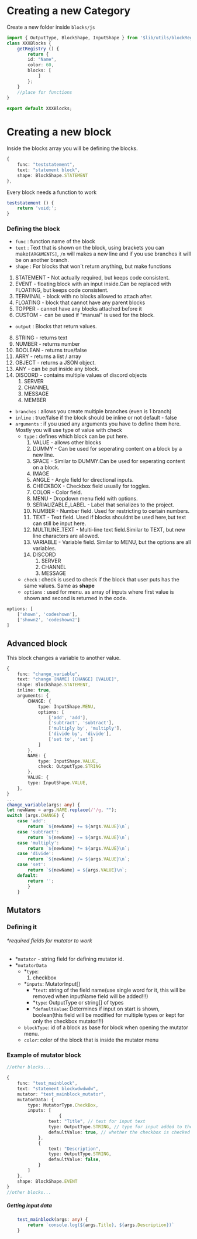 # Creating a new Category
Create a new folder inside `blocks/js`
```ts
import { OutputType, BlockShape, InputShape } from '$lib/utils/blockRegistryTool';
class XXXBlocks {
	getRegistry () {
		return {
		id: "Name",
		color: 60,
		blocks: [
			]
		};
	}
	//place for functions
}
  
export default XXXBlocks;
```

# Creating a new block
Inside the blocks array you will be defining the blocks.
```ts
{
	func: "teststatement",
	text: "statement block",
	shape: BlockShape.STATEMENT
},
```
Every block  needs a function to work
```ts
teststatement () {
	return 'void;';
}
```

### Defining the block
- `func` : function name of the block
- `text` : Text that is shown on the block, using brackets you can make`[ARGUMENTS]`, `/n` will makes a new line and if you use branches it will be on another branch.
- `shape` : For blocks that won´t return anything, but make functions
1. STATEMENT - Not actually required, but keeps code consistent.
2. EVENT - floating block with an input inside.Can be replaced with FLOATING, but keeps code consistent.
3. TERMINAL - block with no blocks allowed to attach after.
4. FLOATING - block that cannot have any parent blocks
5. TOPPER - cannot have any blocks attached before it
6. CUSTOM -  can be used if "manual" is used for the block.

- `output` : Blocks that return values. 
8. STRING - returns text
9. NUMBER - returns number
10. BOOLEAN - returns true/false
11. ARRY - returns a list / array
12. OBJECT - returns a JSON object.
13. ANY - can be put inside any block.
14. DISCORD - contains multiple values of discord objects
	1. SERVER
	2. CHANNEL
	3. MESSAGE
	4. MEMBER

- `branches` : allows you create multiple branches (even is 1 branch)
-  `inline` : true/false if the block should be inline or not default - false
- `arguments` : if you used any arguments you have to define them here. Mostly you will use type of value with check
	- `type` : defines which block can be put here. 
		1. VALUE - allows other blocks
		2. DUMMY - Can be used for seperating content on a block by a new line.
		3. SPACE - Similar to DUMMY.Can be used for seperating content on a block.
		4. IMAGE
		5. ANGLE - Angle field for directional inputs.
		6. CHECKBOX - Checkbox field usually for toggles.
		7. COLOR - Color field.
		8. MENU - Dropdown menu field with options.
		9. SERIALIZABLE_LABEL - Label that serializes to the project.
		10. NUMBER - Number field. Used for restricting to certain numbers.
		11. TEXT - Text field. Used if blocks shouldnt be used here,but text can still be input here.
		12. MULTILINE_TEXT - Multi-line text field.Similar to TEXT, but new line characters are allowed.
		13. VARIABLE - Variable field. Similar to MENU, but the options are all variables.
		14. DISCORD
			1. SERVER
			2. CHANNEL
			3. MESSAGE
	- `check` : check is used to check if the block that user puts has the same values. Same as **shape**
	- `options` : used for menu. as array of inputs where first value is shown and second is returned in the code. 

```ts
options: [
	['shown', 'codeshown'],
	['shown2', 'codeshown2']
]
```

## Advanced block
This block changes a variable to another value.
```ts
{
	func: "change_variable",
	text: "change [NAME] [CHANGE] [VALUE]",
	shape: BlockShape.STATEMENT,
	inline: true,
	arguments: {
		CHANGE: {
			type: InputShape.MENU,
			options: [
				['add', 'add'],
				['subtract', 'subtract'],
				['multiply by', 'multiply'],
				['divide by', 'divide'],
				['set to', 'set']
			]
		},
		NAME: {
			type: InputShape.VALUE,
			check: OutputType.STRING
		},
		VALUE: {
		type: InputShape.VALUE,
	},
}
...
change_variable(args: any) {
let newName = args.NAME.replace(/'/g, "");
switch (args.CHANGE) {
	case 'add':
		return `${newName} += ${args.VALUE}\n`;
	case 'subtract':
		return `${newName} -= ${args.VALUE}\n`;
	case 'multiply':
		return `${newName} *= ${args.VALUE}\n`;
	case 'divide':
		return `${newName} /= ${args.VALUE}\n`;
	case 'set':
		return `${newName} = ${args.VALUE}\n`;
	default:
		return '';
        }
    }
```

## Mutators
### Defining it

###### *required fields for mutator to work

- *`mutator` - string field for defining mutator id.
- *`mutatorData`
	- *`type`: 
  		1. checkbox
	- *`inputs`: MutatorInput[]
      -  *`text`: string of the field name(use single word for it, this will be removed when inputName field will be added!!!)
      -  *`type`: OutputType or string[] of types
      -  *`defaultValue`: Determines if input on start is shown, boolean(this field will be modified for multiple types or kept for only the checkbox mutator!!!)    
    - `blockType`: id of a block as base for block when opening the mutator menu.
    - `color`: color of the block that is inside the mutator menu

### Example of mutator block
```ts
//other blocks...

{
	func: "test_mainblock",
	text: "statement blockwdwdwdw",
	mutator: "test_mainblock_mutator",
	mutatorData: {
		type: MutatorType.CheckBox,
		inputs: [
            		{
				text: "Title", // text for input text
				type: OutputType.STRING, // type for input added to the main block
				defaultValue: true, // whether the checkbox is checked also will affect if input is showed on start
			},
			{
				text: "Description",
				type: OutputType.STRING,
				defaultValue: false,
			}
		]
	},
	shape: BlockShape.EVENT
}
//other blocks...
```
##### Getting input data
```ts
    test_mainblock(args: any) {
        return `console.log(${args.Title}, ${args.Description})`
    }
```